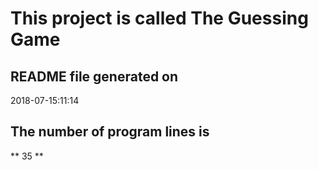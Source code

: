 # This project is called The Guessing Game
## README file generated on 
2018-07-15:11:14
## The number of program lines is
**
35
**
